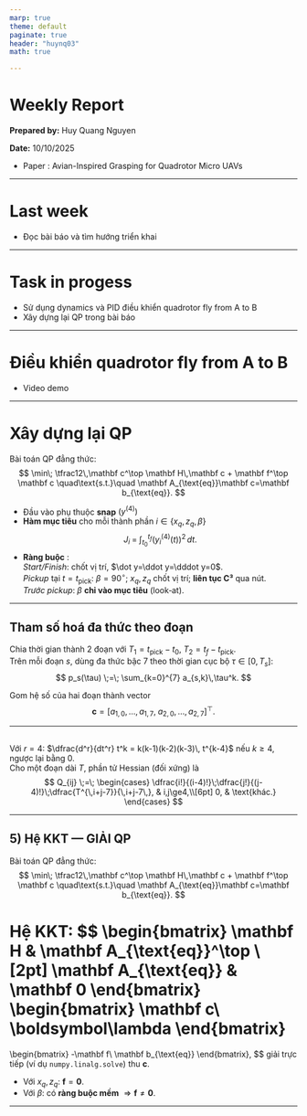 ```yaml
---
marp: true
theme: default
paginate: true
header: "huynq03"
math: true

---
```


# Weekly Report

**Prepared by:** Huy Quang Nguyen    

**Date:** 10/10/2025

-  Paper : Avian-Inspired Grasping for Quadrotor Micro UAVs


---

# Last week

- Đọc bài báo và tìm hướng triển khai


---
# Task in progess

- Sử dụng dynamics và PID điều khiển quadrotor fly from A to B
- Xây dựng lại QP trong bài báo

---
# Điều khiển quadrotor fly from A to B

- Video demo

---
# Xây dựng lại QP

Bài toán QP đẳng thức:
$$
\min\; \tfrac12\,\mathbf c^\top \mathbf H\,\mathbf c + \mathbf f^\top \mathbf c
\quad\text{s.t.}\quad
\mathbf A_{\text{eq}}\mathbf c=\mathbf b_{\text{eq}}.
$$


- Đầu vào phụ thuộc **snap** $\big(y^{(4)}\big)$ 
- **Hàm mục tiêu** cho mỗi thành phần $i \in \{x_q,z_q,\beta\}$  
  $$
  J_i \;=\; \int_{t_0}^{t_f} \big(y_i^{(4)}(t)\big)^2\, dt.
  $$
- **Ràng buộc** :  
  *Start/Finish*: chốt vị trí, $\dot y=\ddot y=\dddot y=0$.  
  *Pickup* tại $t=t_{\text{pick}}$: $\beta=90^\circ$; $x_q,z_q$ chốt vị trí; **liên tục C³** qua nút.  
  *Trước pickup*: $\beta$ **chỉ vào mục tiêu** (look‑at).

---

## Tham số hoá đa thức theo đoạn 

Chia thời gian thành 2 đoạn với $T_1=t_{\text{pick}}-t_0$, $T_2=t_f-t_{\text{pick}}$.  
Trên mỗi đoạn $s$, dùng đa thức bậc 7 theo thời gian cục bộ $\tau\in[0,T_s]$:
$$
p_s(\tau) \;=\; \sum_{k=0}^{7} a_{s,k}\,\tau^k.
$$

Gom hệ số của hai đoạn thành vector
$$
\mathbf c=\big[a_{1,0},\ldots,a_{1,7},\; a_{2,0},\ldots,a_{2,7}\big]^\top.
$$

---

## 

Với $r=4$: $\dfrac{d^r}{dt^r} t^k = k(k-1)(k-2)(k-3)\, t^{k-4}$ nếu $k\ge4$, ngược lại bằng $0$.  
Cho một đoạn dài $T$, phần tử Hessian (đối xứng) là
$$
Q_{ij} \;=\;
\begin{cases}
\dfrac{i!}{(i-4)!}\;\dfrac{j!}{(j-4)!}\;\dfrac{T^{\,i+j-7}}{\,i+j-7\,}, & i,j\ge4,\\[6pt]
0, & \text{khác.}
\end{cases}
$$


---
## 5) Hệ KKT — GIẢI QP

Bài toán QP đẳng thức:
$$
\min\; \tfrac12\,\mathbf c^\top \mathbf H\,\mathbf c + \mathbf f^\top \mathbf c
\quad\text{s.t.}\quad
\mathbf A_{\text{eq}}\mathbf c=\mathbf b_{\text{eq}}.
$$

Hệ **KKT**:
$$
\begin{bmatrix}
\mathbf H & \mathbf A_{\text{eq}}^\top \\[2pt]
\mathbf A_{\text{eq}} & \mathbf 0
\end{bmatrix}
\begin{bmatrix}
\mathbf c\\ \boldsymbol\lambda
\end{bmatrix}
=
\begin{bmatrix}
-\mathbf f\\ \mathbf b_{\text{eq}}
\end{bmatrix},
$$
giải trực tiếp (ví dụ `numpy.linalg.solve`) thu $\mathbf c$.  
- Với $x_q,z_q$: $\mathbf f=\mathbf 0$.  
- Với $\beta$: có **ràng buộc mềm** $\Rightarrow \mathbf f\ne \mathbf 0$.

---